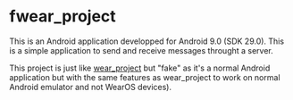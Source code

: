 # fwear_project

This is an Android application developped for Android 9.0 (SDK 29.0).
This is a simple application to send and receive messages throught a server.

This project is just like [wear_project](https://github.com/code-thomasl/wear_project) but "fake" as it's a normal Android application but with the same features as wear_project to work on normal Android emulator and not WearOS devices).
